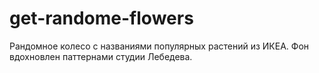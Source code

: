 # get-randome-flowers
Рандомное колесо с названиями популярных растений из ИКЕА.
Фон вдохновлен паттернами студии Лебедева.
